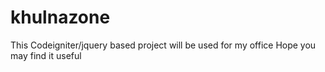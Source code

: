 # khulnazone
This Codeigniter/jquery based project will be used for my office
Hope you may find it useful

